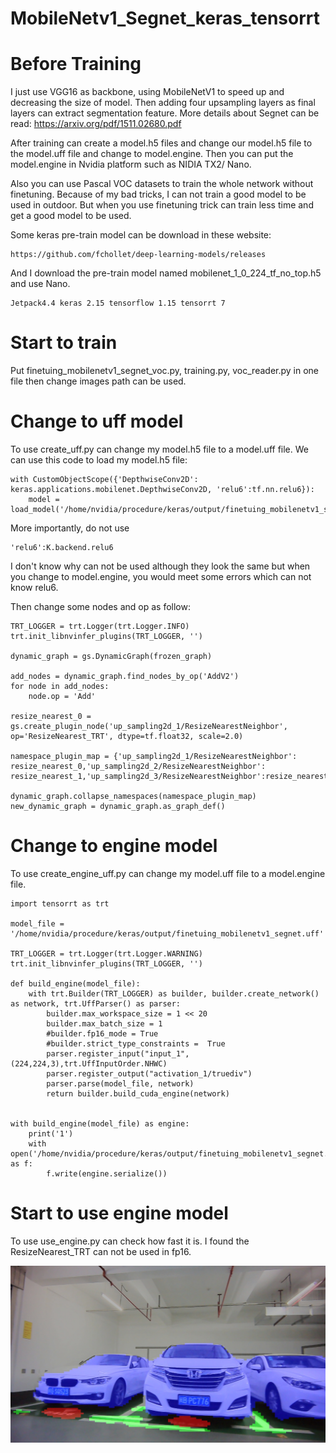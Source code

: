# MobileNetv1_Segnet_keras_tensorrt

# Before Training
I just use VGG16 as backbone, using MobileNetV1 to speed up and decreasing the size of model. Then adding four upsampling layers as final layers can extract segmentation feature. More details about Segnet can be read: https://arxiv.org/pdf/1511.02680.pdf

After training can create a model.h5 files and change our model.h5 file to the model.uff file and change to model.engine. Then you can put the model.engine in Nvidia platform such as NIDIA TX2/ Nano.


Also you can use Pascal VOC datasets to train the whole network without finetuning. Because of my bad tricks, I can not train a good model to be used in outdoor. But when you use finetuning trick can train less time and get a good model to be used.

Some keras pre-train model can be download in these website:
```
https://github.com/fchollet/deep-learning-models/releases
```
And I download the pre-train model named mobilenet_1_0_224_tf_no_top.h5 and use Nano.

```
Jetpack4.4 keras 2.15 tensorflow 1.15 tensorrt 7
```

# Start to train
Put finetuing_mobilenetv1_segnet_voc.py, training.py, voc_reader.py in one file then change images path can be used.

# Change to uff model
To use create_uff.py can change my model.h5 file to a model.uff file.
We can use this code to load my model.h5 file:
```
with CustomObjectScope({'DepthwiseConv2D': keras.applications.mobilenet.DepthwiseConv2D, 'relu6':tf.nn.relu6}):
    model = load_model('/home/nvidia/procedure/keras/output/finetuing_mobilenetv1_segnet.h5')
```
More importantly, do not use 
```
'relu6':K.backend.relu6
```
I don't know why can not be used although they look the same but when you change to model.engine, you would meet some errors which can not know relu6.

Then change some nodes and op as follow:
```
TRT_LOGGER = trt.Logger(trt.Logger.INFO)
trt.init_libnvinfer_plugins(TRT_LOGGER, '')

dynamic_graph = gs.DynamicGraph(frozen_graph)

add_nodes = dynamic_graph.find_nodes_by_op('AddV2')
for node in add_nodes:
    node.op = 'Add' 

resize_nearest_0 = gs.create_plugin_node('up_sampling2d_1/ResizeNearestNeighbor', op='ResizeNearest_TRT', dtype=tf.float32, scale=2.0)

namespace_plugin_map = {'up_sampling2d_1/ResizeNearestNeighbor': resize_nearest_0,'up_sampling2d_2/ResizeNearestNeighbor': resize_nearest_1,'up_sampling2d_3/ResizeNearestNeighbor':resize_nearest_2,'up_sampling2d_4/ResizeNearestNeighbor':resize_nearest_3}

dynamic_graph.collapse_namespaces(namespace_plugin_map)
new_dynamic_graph = dynamic_graph.as_graph_def()

```

# Change to engine model
To use create_engine_uff.py can change my model.uff file to a model.engine file.
```
import tensorrt as trt

model_file = '/home/nvidia/procedure/keras/output/finetuing_mobilenetv1_segnet.uff'

TRT_LOGGER = trt.Logger(trt.Logger.WARNING)
trt.init_libnvinfer_plugins(TRT_LOGGER, '')

def build_engine(model_file):
    with trt.Builder(TRT_LOGGER) as builder, builder.create_network() as network, trt.UffParser() as parser:
        builder.max_workspace_size = 1 << 20
        builder.max_batch_size = 1
        #builder.fp16_mode = True
        #builder.strict_type_constraints =  True
        parser.register_input("input_1", (224,224,3),trt.UffInputOrder.NHWC)
        parser.register_output("activation_1/truediv")
        parser.parse(model_file, network)
        return builder.build_cuda_engine(network)


with build_engine(model_file) as engine:
    print('1')
    with open('/home/nvidia/procedure/keras/output/finetuing_mobilenetv1_segnet.engine','wb') as f:
        f.write(engine.serialize())
```

# Start to use engine model
To use use_engine.py can check how fast it is.
I found the ResizeNearest_TRT can not be used in fp16.

![image](https://github.com/zhucheng725/MobileNetv1_Segnet_keras_tensorrt/blob/master/result.jpg)
